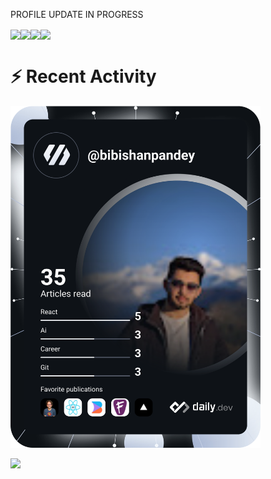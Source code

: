 PROFILE UPDATE IN PROGRESS

<div style="display: flex;">
  <a href="https://github.com/bibishan-pandey/github-readme-stats#gh-dark-mode-only">
    <img align="center" src="https://github-readme-stats.vercel.app/api?username=bibishan-pandey&count_private=true&show_icons=true&card_width=1000&include_all_commits=true&theme=dark#gh-dark-mode-only" />
  </a>
  <a href="https://github.com/bibishan-pandey/github-readme-stats#gh-light-mode-only">
    <img align="center" src="https://github-readme-stats.vercel.app/api?username=bibishan-pandey&count_private=true&show_icons=true&card_width=1000&include_all_commits=true&theme=swift#gh-light-mode-only" />
  </a>
  
   <a href="https://github.com/bibishan-pandey/github-readme-stats#gh-dark-mode-only">
    <img align="center" src="https://github-readme-stats.vercel.app/api/top-langs/?username=bibishan-pandey&layout=compact&card_width=1000&langs_count=10&theme=dark#gh-dark-mode-only" />
  </a>
  <a href="https://github.com/bibishan-pandey/github-readme-stats#gh-light-mode-only">
    <img align="center" src="https://github-readme-stats.vercel.app/api/top-langs/?username=bibishan-pandey&layout=compact&card_width=1000&langs_count=10&theme=swift#gh-light-mode-only" />
  </a>
</div>

# :zap: Recent Activity

<!--START_SECTION:activity-->
<!--END_SECTION:activity-->

<a href="https://app.daily.dev/DailyDevTips"><img src="https://github.com/bibishan-pandey/bibishan-pandey/blob/master/devcard.svg" width="400" alt="Bibishan Pandey's Dev Card"/></a>

![](https://komarev.com/ghpvc/?username=bibishan-pandey&style=for-the-badge)
